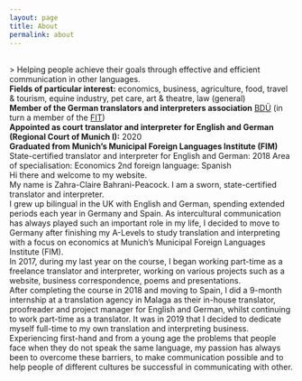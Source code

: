 ```yaml
---
layout: page
title: About
permalink: about
---
```

<br/>
> Helping people achieve their goals through effective and efficient communication in other languages.  

<br/>
<b>Fields of particular interest:</b> economics, business, agriculture, food, travel & tourism, equine industry, pet care, art & theatre, law (general)   
<br/>
<b>Member of the German translators and interpreters association</b> <a href="https://bdue.de/der-bdue/" target="_blank">BDÜ</a> (in turn a member of the <a href="https://www.fit-ift.org/" target="_blank">FIT</a>)  
<br/>
<b>Appointed as court translator and interpreter for English and German (Regional Court of Munich&nbsp;I):</b> 2020  
<br/>
<b>Graduated from Munich’s Municipal Foreign Languages Institute (FIM)</b>  
State-certified translator and interpreter for English and German: 2018  
Area of specialisation: Economics  
2nd foreign language: Spanish  
<br/>
Hi there and welcome to my website.  
<br/>
My name is Zahra-Claire Bahrani-Peacock. I am a sworn, state-certified translator and interpreter.  
<br/>
I grew up bilingual in the UK with English and German, spending extended periods each year in Germany and Spain. As intercultural communication has always played such an important role in my life, I decided to move to Germany after finishing my A-Levels to study translation and interpreting with a focus on economics at Munich’s Municipal Foreign Languages Institute (FIM).     
<br/>
In 2017, during my last year on the course, I began working part-time as a freelance translator and interpreter, working on various projects such as a website, business correspondence, poems and presentations.    
<br/>
After completing the course in 2018 and moving to Spain, I did a 9-month internship at a translation agency in Malaga as their in-house translator, proofreader and project manager for English and German, whilst continuing to work part-time as a translator. It was in 2019 that I decided to dedicate myself full-time to my own translation and interpreting business.      
<br/>
Experiencing first-hand and from a young age the problems that people face when they do not speak the same language, my passion has always been to overcome these barriers, to make communication possible and to help people of different cultures be successful in communicating with other.  